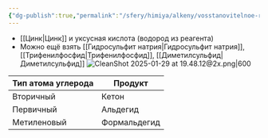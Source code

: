 ```yaml
---
{"dg-publish":true,"permalink":"/sfery/himiya/alkeny/vosstanovitelnoe-rasshheplenie-ozonidov/","tags":["Алкены"]}
---
```


- [[Цинк\|Цинк]] и уксусная кислота (водород из реагента)
- Можно ещё взять [[Гидросульфит натрия\|Гидросульфит натрия]], [[Трифенилфосфид\|Трифенилфосфид]], [[Диметилсульфид\|Диметилсульфид]] 
![CleanShot 2025-01-29 at 19.48.12@2x.png|600](/img/user/%D0%90%D1%80%D1%85%D0%B8%D0%B2/%D0%9A%D1%8D%D1%88/CleanShot%202025-01-29%20at%2019.48.12@2x.png)

| Тип атома углерода | Продукт      |
| ------------------ | ------------ |
| Вторичный          | Кетон        |
| Первичный          | Альдегид     |
| Метиленовый        | Формальдегид |
